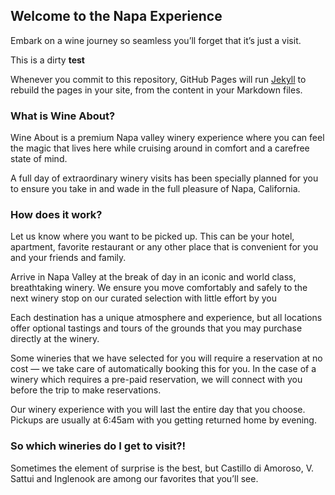 ## Welcome to the Napa Experience

Embark on a wine journey so seamless you’ll forget that it’s just a visit.

This is a dirty <b> test </b>

Whenever you commit to this repository, GitHub Pages will run [Jekyll](https://jekyllrb.com/) to rebuild the pages in your site, from the content in your Markdown files.

### What is Wine About?

Wine About is a premium Napa valley winery experience where you can feel the magic that lives here while cruising around in comfort and a carefree state of mind.

A full day of extraordinary winery visits has been specially planned for you to ensure you take in and wade in the full pleasure of Napa, California.

### How does it work?

Let us know where you want to be picked up. This can be your hotel, apartment, favorite restaurant or any other place that is convenient for you and your friends and family.

Arrive in Napa Valley at the break of day in an iconic and world class, breathtaking winery. We ensure you move comfortably and safely to the next winery stop on our curated selection with little effort by you

Each destination has a unique atmosphere and experience, but all locations offer optional tastings and tours of the grounds that you may purchase directly at the winery.

Some wineries that we have selected for you will require a reservation at no cost — we take care of automatically booking this for you. In the case of a winery which requires a pre-paid reservation, we will connect with you before the trip to make reservations.

Our winery experience with you will last the entire day that you choose. Pickups are usually at 6:45am with you getting returned home by evening.  

### So which wineries do I get to visit?!

Sometimes the element of surprise is the best, but Castillo di Amoroso, V. Sattui and Inglenook are among our favorites that you’ll see. 
